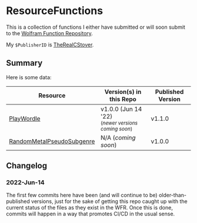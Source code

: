 # ResourceFunctions

This is a collection of functions I either have submitted or will soon submit to the [Wolfram Function Repository](https://resources.wolframcloud.com/FunctionRepository/).

My ```$PublisherID``` is [TheRealCStover](https://resources.wolframcloud.com/publishers/resources?PublisherID=TheRealCStover).

## Summary
Here is some data:

| Resource | Version(s) in this Repo | Published Version |
| ----------- | ----------- | ----------- |
| [PlayWordle](https://resources.wolframcloud.com/FunctionRepository/resources/PlayWordle/) | v1.0.0 (Jun 14 '22) <br> <sub>(_newer versions coming soon_)</sub> | v1.1.0 |
| [RandomMetalPseudoSubgenre](https://resources.wolframcloud.com/FunctionRepository/resources/RandomMetalPseudoSubgenre/) | N/A (_coming soon_) | v1.0.0 |

## Changelog
### 2022-Jun-14
The first few commits here have been (and will continue to be) older-than-published versions, just for the sake of getting this repo caught up with the current status of the files as they exist in the WFR. Once this is done, commits will happen in a way that promotes CI/CD in the usual sense.
